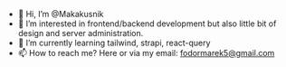 - 👋 Hi, I’m @Makakusnik
- 👀 I’m interested in frontend/backend development but also little bit of design and server administration.
- 🌱 I’m currently learning tailwind, strapi, react-query
- 📫 How to reach me? Here or via my email: fodormarek5@gmail.com
